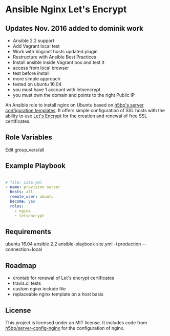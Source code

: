 # Ansible Nginx Let's Encrypt

## Updates Nov. 2016 added to dominik work
* Ansible 2.2 support
* Add Vagrant local test
* Work with Vagrant hosts updated plugin
* Restructure with Ansible Best Practices
* Install ansible inside Vagrant box and test it
* access from local browser
* test before install
* more simple approach
* tested on ubuntu 16.04
* you must have 1 account with letsencrypt
* you must own the domain and points to the right Public IP

An Ansible role to install nginx on Ubuntu based on
[h5bp's server configuration templates](https://github.com/h5bp/server-configs-nginx).
It offers simple configuration of SSL hosts with the ability to use [Let's Encrypt](https://letsencrypt.org/)
for the creation and renewal of free SSL certificates.

## Role Variables
Edit group_vars/all

## Example Playbook

```yml
---
# file: site.yml
- name: provision server
  hosts: all
  remote_user: ubuntu
  become: yes
  roles:
    - nginx
    - letsencrypt
```

## Requirements

ubuntu 16.04
ansible 2.2
ansible-playbook site.yml -i production --connection=local

## Roadmap

* crontab for renewal of Let's encrypt certificates
* travis.ci tests
* custom nginx include file
* replaceable nginx template on a host basis

## License

This project is licensed under an MIT license. It includes code from
[h5bp/server-config-nginx](https://github.com/h5bp/server-configs-nginx) for the
configuration of nginx.
